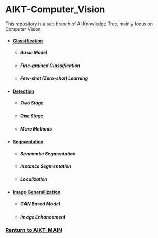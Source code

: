 # AIKT-Computer_Vision
This repository is a sub branch of AI Knowledge Tree, mainly focus on Computer Vision.

 - #### [Classification](https://github.com/RenMin1991/AIKT-Computer_Vision/blob/master/Classification.md)
    - ##### Basic Model
    - ##### Fine-grained Classification
    - ##### Few-shot (Zero-shot) Learning

- #### [Detection](https://github.com/RenMin1991/AIKT-Computer_Vision/blob/master/Detection.md)
    - ##### Two Stage
    - ##### One Stage
    - ##### More Methods

- #### [Segmentation](https://github.com/RenMin1991/AIKT-Computer_Vision/blob/master/Segmentation.md)
    - ##### Senamntic Segmentation
    - ##### Instance Segmentation
    - ##### Localization

- #### [Image Generallization](https://github.com/RenMin1991/AIKT-Computer_Vision/blob/master/Image%20Generalization.md)
    - ##### GAN Based Model
    - ##### Image Enhancement

### [Renturn to AIKT-MAIN](https://github.com/SFFAI-AIKT/AIKT-MAIN)
